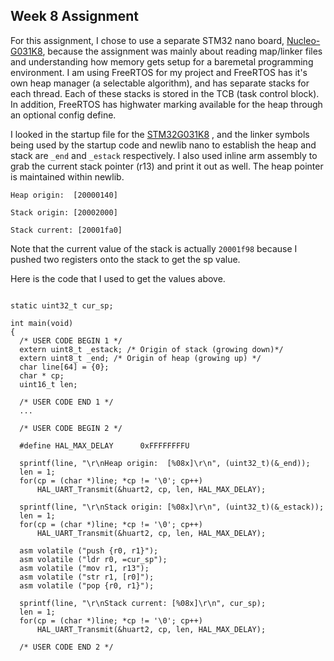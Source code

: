 ## Week 8 Assignment

For this assignment, I chose to use a separate STM32 nano board, [Nucleo-G031K8](https://www.st.com/en/evaluation-tools/nucleo-g031k8.html), because the assignment was mainly about reading map/linker files and understanding how memory gets setup for a baremetal programming environment. I am using FreeRTOS for my project and FreeRTOS has it's own heap manager (a selectable algorithm), and has separate stacks for each thread. Each of these stacks is stored in the TCB (task control block). In addition, FreeRTOS has highwater marking available for the heap through an optional config define. 

I looked in the startup file for the [STM32G031K8](https://www.st.com/en/microcontrollers-microprocessors/stm32g031k8.html) , and the linker symbols being used by the startup code and newlib nano to establish the heap and stack are `_end` and `_estack` respectively. I also used inline arm assembly to grab the current stack pointer (r13) and print it out as well. The heap pointer is maintained within newlib. 

```
Heap origin:  [20000140]

Stack origin: [20002000]

Stack current: [20001fa0]
```

Note that the current value of the stack is actually `20001f98` because I pushed two registers onto the stack to get the sp value. 

Here is the code that I used to get the values above. 

```

static uint32_t cur_sp;

int main(void)
{
  /* USER CODE BEGIN 1 */
  extern uint8_t _estack; /* Origin of stack (growing down)*/
  extern uint8_t _end; /* Origin of heap (growing up) */
  char line[64] = {0};
  char * cp;
  uint16_t len;

  /* USER CODE END 1 */
  ...

  /* USER CODE BEGIN 2 */

  #define HAL_MAX_DELAY      0xFFFFFFFFU

  sprintf(line, "\r\nHeap origin:  [%08x]\r\n", (uint32_t)(&_end));
  len = 1;
  for(cp = (char *)line; *cp != '\0'; cp++)
	  HAL_UART_Transmit(&huart2, cp, len, HAL_MAX_DELAY);

  sprintf(line, "\r\nStack origin: [%08x]\r\n", (uint32_t)(&_estack));
  len = 1;
  for(cp = (char *)line; *cp != '\0'; cp++)
	  HAL_UART_Transmit(&huart2, cp, len, HAL_MAX_DELAY);

  asm volatile ("push {r0, r1}");
  asm volatile ("ldr r0, =cur_sp");
  asm volatile ("mov r1, r13");
  asm volatile ("str r1, [r0]");
  asm volatile ("pop {r0, r1}");

  sprintf(line, "\r\nStack current: [%08x]\r\n", cur_sp);
  len = 1;
  for(cp = (char *)line; *cp != '\0'; cp++)
	  HAL_UART_Transmit(&huart2, cp, len, HAL_MAX_DELAY);

  /* USER CODE END 2 */
```

